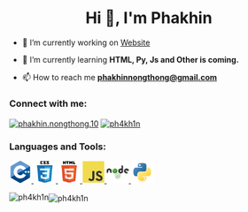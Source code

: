 <h1 align="center">Hi 👋, I'm Phakhin</h1>

- 🔭 I’m currently working on [Website](https://github.com/Ph4kh1n/ph4kh1n.github.io)

- 🌱 I’m currently learning **HTML, Py, Js and Other is coming.**

- 📫 How to reach me **phakhinnongthong@gmail.com**

<h3 align="left">Connect with me:</h3>
<p align="left">
<a href="https://fb.com/phakhin.nongthong.10" target="blank"><img align="center" src="https://raw.githubusercontent.com/rahuldkjain/github-profile-readme-generator/master/src/images/icons/Social/facebook.svg" alt="phakhin.nongthong.10" height="30" width="40" /></a>
<a href="https://instagram.com/_phxknn.m" target="blank"><img align="center" src="https://raw.githubusercontent.com/rahuldkjain/github-profile-readme-generator/master/src/images/icons/Social/instagram.svg" alt="ph4kh1n" height="30" width="40" /></a>
</p>

<h3 align="left">Languages and Tools:</h3>
<p align="left"> <a href="https://www.w3schools.com/cpp/" target="_blank" rel="noreferrer"> <img src="https://raw.githubusercontent.com/devicons/devicon/master/icons/cplusplus/cplusplus-original.svg" alt="cplusplus" width="40" height="40"/> </a> <a href="https://www.w3schools.com/css/" target="_blank" rel="noreferrer"> <img src="https://raw.githubusercontent.com/devicons/devicon/master/icons/css3/css3-original-wordmark.svg" alt="css3" width="40" height="40"/> </a> <a href="https://www.w3.org/html/" target="_blank" rel="noreferrer"> <img src="https://raw.githubusercontent.com/devicons/devicon/master/icons/html5/html5-original-wordmark.svg" alt="html5" width="40" height="40"/> </a> <a href="https://developer.mozilla.org/en-US/docs/Web/JavaScript" target="_blank" rel="noreferrer"> <img src="https://raw.githubusercontent.com/devicons/devicon/master/icons/javascript/javascript-original.svg" alt="javascript" width="40" height="40"/> </a> <a href="https://nodejs.org" target="_blank" rel="noreferrer"> <img src="https://raw.githubusercontent.com/devicons/devicon/master/icons/nodejs/nodejs-original-wordmark.svg" alt="nodejs" width="40" height="40"/> </a> <a href="https://www.python.org" target="_blank" rel="noreferrer"> <img src="https://raw.githubusercontent.com/devicons/devicon/master/icons/python/python-original.svg" alt="python" width="40" height="40"/> </a> </p>

<p><img align="left" src="https://github-readme-stats.vercel.app/api/top-langs?username=ph4kh1n&show_icons=true&locale=en&layout=compact" alt="ph4kh1n" /></p>

<p><img align="center" src="https://github-readme-stats.vercel.app/api?username=ph4kh1n&show_icons=true&locale=en" alt="ph4kh1n" /></p>
